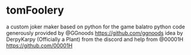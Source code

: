 # tomFoolery
a custom joker maker based on python for the game balatro
python code generously provided by @GGnoods https://github.com/ggnoods 
idea by DerpyKarpy (Officially a Plant) from the discord 
and help from @00001H https://github.com/00001H
